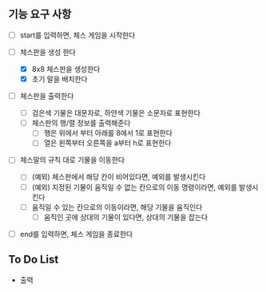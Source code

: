 ## 기능 요구 사항
- [ ] start를 입력하면, 체스 게임을 시작한다

- [ ] 체스판을 생성 한다
    - [x] 8x8 체스판을 생성한다
    - [x] 초기 말을 배치한다

- [ ] 체스판을 출력한다
    - [ ] 검은색 기물은 대문자로, 하얀색 기물은 소문자로 표현한다
    - [ ] 체스판의 행/렬 정보를 출력해준다
        - [ ] 행은 위에서 부터 아래를 8에서 1로 표현한다
        - [ ] 열은 왼쪽부터 오른쪽을 a부터 h로 표현한다

- [ ] 체스말의 규칙 대로 기물을 이동한다
    - [ ] (예외) 체스판에서 해당 칸이 비어있다면, 예외를 발생시킨다
    - [ ] (예외) 지정된 기물이 움직일 수 없는 칸으로의 이동 명령이라면, 예외를 발생시킨다
    - [ ] 움직일 수 있는 칸으로의 이동이라면, 해당 기물을 움직인다
        - [ ] 움직인 곳에 상대의 기물이 있다면, 상대의 기물을 잡는다

- [ ] end를 입력하면, 체스 게임을 종료한다

## To Do List
- 출력
